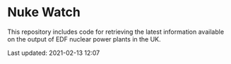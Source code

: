 # Nuke Watch

This repository includes code for retrieving the latest information available on the output of EDF nuclear power plants in the UK.

Last updated: 2021-02-13 12:07